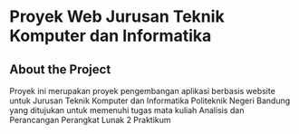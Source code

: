 # Proyek Web Jurusan Teknik Komputer dan Informatika
## About the Project
Proyek ini merupakan proyek pengembangan aplikasi berbasis website untuk Jurusan Teknik Komputer dan Informatika Politeknik Negeri Bandung yang ditujukan untuk memenuhi tugas mata kuliah Analisis dan Perancangan Perangkat Lunak 2 Praktikum